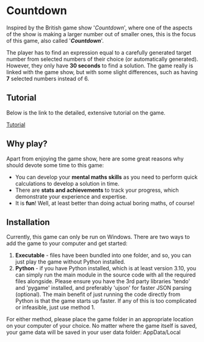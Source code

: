 # Countdown

Inspired by the British game show '*Countdown*', where one of the
aspects of the show is making a larger number out of smaller ones,
this is the focus of this game, also called '***Countdown***'.

The player has to find an expression equal to a carefully generated target number from selected numbers of their choice (or automatically generated).
However, they only have **30 seconds** to find a solution. The game really
is linked with the game show, but with some slight differences, such as having **7** selected numbers instead of 6.

## Tutorial

Below is the link to the detailed, extensive tutorial on the game.

[Tutorial](TUTORIAL.md)

## Why play?

Apart from enjoying the game show, here are some great reasons why should devote
some time to this game:
* You can develop your **mental maths skills** as you need to perform quick calculations
to develop a solution in time.
* There are **stats and achievements** to track your progress, which demonstrate your
experience and expertise.
* It is **fun**! Well, at least better than doing actual boring maths, of course!

## Installation

Currently, this game can only be run on Windows. There are two ways to add the
game to your computer and get started:

1. **Executable** - files have been bundled into one folder, and so, you can just
play the game without Python installed.
2. **Python** - if you have Python installed, which is at least version 3.10, you can
simply run the main module in the source code with all the required files alongside.
Please ensure you have the 3rd party libraries 'tendo' and 'pygame' installed,
and preferably 'ujson' for faster JSON parsing (optional). The main benefit of just running
the code directly from Python is that the game starts up faster.
If any of this is too complicated or infeasible, just use method 1.

For either method, please place the game folder in an
appropriate location on your computer of your choice. No matter where the game itself
is saved, your game data will be saved in your user data folder: AppData/Local